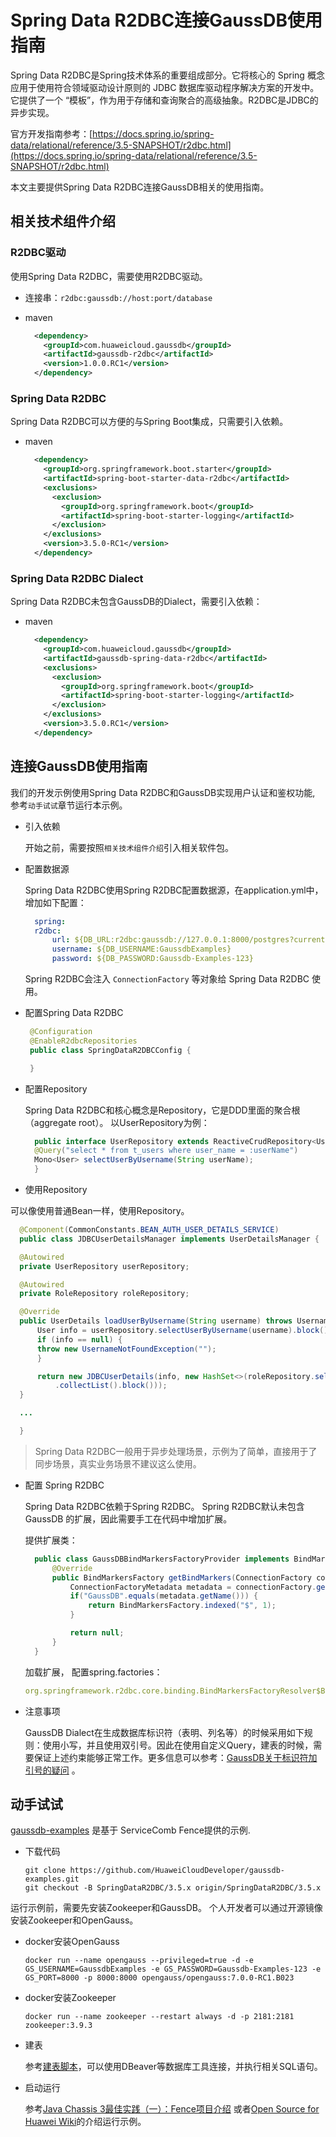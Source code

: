 # Spring Data R2DBC连接GaussDB使用指南

Spring Data R2DBC是Spring技术体系的重要组成部分。它将核心的 Spring 概念应用于使用符合领域驱动设计原则的 JDBC 数据库驱动程序解决方案的开发中。它提供了一个 “模板”，作为用于存储和查询聚合的高级抽象。R2DBC是JDBC的异步实现。

官方开发指南参考：[https://docs.spring.io/spring-data/relational/reference/3.5-SNAPSHOT/r2dbc.html](https://docs.spring.io/spring-data/relational/reference/3.5-SNAPSHOT/r2dbc.html)

本文主要提供Spring Data R2DBC连接GaussDB相关的使用指南。

## 相关技术组件介绍

### R2DBC驱动

使用Spring Data R2DBC，需要使用R2DBC驱动。 

  * 连接串：`r2dbc:gaussdb://host:port/database`

  * maven

    ```xml
      <dependency>
        <groupId>com.huaweicloud.gaussdb</groupId>
        <artifactId>gaussdb-r2dbc</artifactId>
        <version>1.0.0.RC1</version>
      </dependency>
    ```

### Spring Data R2DBC

Spring Data R2DBC可以方便的与Spring Boot集成，只需要引入依赖。

  * maven

    ```xml
      <dependency>
        <groupId>org.springframework.boot.starter</groupId>
        <artifactId>spring-boot-starter-data-r2dbc</artifactId>
        <exclusions>
          <exclusion>
            <groupId>org.springframework.boot</groupId>
            <artifactId>spring-boot-starter-logging</artifactId>
          </exclusion>
        </exclusions>
        <version>3.5.0-RC1</version>
      </dependency>
    ```

### Spring Data R2DBC Dialect

Spring Data R2DBC未包含GaussDB的Dialect，需要引入依赖：

  * maven

    ```xml
      <dependency>
        <groupId>com.huaweicloud.gaussdb</groupId>
        <artifactId>gaussdb-spring-data-r2dbc</artifactId>
        <exclusions>
          <exclusion>
            <groupId>org.springframework.boot</groupId>
            <artifactId>spring-boot-starter-logging</artifactId>
          </exclusion>
        </exclusions>
        <version>3.5.0.RC1</version>
      </dependency>
    ```


## 连接GaussDB使用指南

我们的开发示例使用Spring Data R2DBC和GaussDB实现用户认证和鉴权功能, 参考`动手试试`章节运行本示例。

* 引入依赖

  开始之前，需要按照`相关技术组件介绍`引入相关软件包。

* 配置数据源

  Spring Data R2DBC使用Spring R2DBC配置数据源，在application.yml中，增加如下配置：

  ```yml
    spring:
    r2dbc:
        url: ${DB_URL:r2dbc:gaussdb://127.0.0.1:8000/postgres?currentSchema=authentication_server_db}
        username: ${DB_USERNAME:GaussdbExamples}
        password: ${DB_PASSWORD:Gaussdb-Examples-123}
  ```

  Spring R2DBC会注入 `ConnectionFactory` 等对象给 Spring Data R2DBC 使用。

* 配置Spring Data R2DBC

   ```java
    @Configuration
    @EnableR2dbcRepositories
    public class SpringDataR2DBCConfig {

    }
   ```


* 配置Repository

  Spring Data R2DBC和核心概念是Repository，它是DDD里面的聚合根（aggregate root）。 以UserRepository为例：

  ```java
    public interface UserRepository extends ReactiveCrudRepository<User, String> {
    @Query("select * from t_users where user_name = :userName")
    Mono<User> selectUserByUsername(String userName);
    }
  ```

* 使用Repository

可以像使用普通Bean一样，使用Repository。

  ```java
    @Component(CommonConstants.BEAN_AUTH_USER_DETAILS_SERVICE)
    public class JDBCUserDetailsManager implements UserDetailsManager {

    @Autowired
    private UserRepository userRepository;

    @Autowired
    private RoleRepository roleRepository;

    @Override
    public UserDetails loadUserByUsername(String username) throws UsernameNotFoundException {
        User info = userRepository.selectUserByUsername(username).block();
        if (info == null) {
        throw new UsernameNotFoundException("");
        }

        return new JDBCUserDetails(info, new HashSet<>(roleRepository.selectRolesByUsername(username)
            .collectList().block()));
    }

    ...

    }
  ```

> Spring Data R2DBC一般用于异步处理场景，示例为了简单，直接用于了同步场景，真实业务场景不建议这么使用。

* 配置 Spring R2DBC

  Spring Data R2DBC依赖于Spring R2DBC。 Spring R2DBC默认未包含 GaussDB 的扩展，因此需要手工在代码中增加扩展。 

  提供扩展类：

  ```java
    public class GaussDBBindMarkersFactoryProvider implements BindMarkersFactoryResolver.BindMarkerFactoryProvider {
        @Override
        public BindMarkersFactory getBindMarkers(ConnectionFactory connectionFactory) {
            ConnectionFactoryMetadata metadata = connectionFactory.getMetadata();
            if("GaussDB".equals(metadata.getName())) {
                return BindMarkersFactory.indexed("$", 1);
            }

            return null;
        }
    }
  ```

  加载扩展， 配置spring.factories：

  ```yaml
  org.springframework.r2dbc.core.binding.BindMarkersFactoryResolver$BindMarkerFactoryProvider=org.apache.servicecomb.fence.authentication.GaussDBBindMarkersFactoryProvider
  ```

* 注意事项

  GaussDB Dialect在生成数据库标识符（表明、列名等）的时候采用如下规则：使用小写，并且使用双引号。因此在使用自定义Query，建表的时候，需要保证上述约束能够正常工作。更多信息可以参考：[GaussDB关于标识符加引号的疑问](https://bbs.huaweicloud.com/forum/thread-0254182512348607062-1-1.html) 。

## 动手试试

[gaussdb-examples](https://github.com/HuaweiCloudDeveloper/gaussdb-examples) 是基于 ServiceComb Fence提供的示例. 

* 下载代码

  ```shell
  git clone https://github.com/HuaweiCloudDeveloper/gaussdb-examples.git
  git checkout -B SpringDataR2DBC/3.5.x origin/SpringDataR2DBC/3.5.x
  ```

运行示例前，需要先安装Zookeeper和GaussDB。 个人开发者可以通过开源镜像安装Zookeeper和OpenGauss。

* docker安装OpenGauss

  ```shell
  docker run --name opengauss --privileged=true -d -e GS_USERNAME=GaussdbExamples -e GS_PASSWORD=Gaussdb-Examples-123 -e GS_PORT=8000 -p 8000:8000 opengauss/opengauss:7.0.0-RC1.B023
  ```

  
* docker安装Zookeeper

  ```shell
  docker run --name zookeeper --restart always -d -p 2181:2181 zookeeper:3.9.3
  ```

* 建表

  参考[建表脚本](https://github.com/HuaweiCloudDeveloper/gaussdb-examples/tree/SpringDataR2DBC/3.5.x/authentication-server/src/main/resources/sql/user.sql)，可以使用DBeaver等数据库工具连接，并执行相关SQL语句。

* 启动运行

  参考[Java Chassis 3最佳实践（一）：Fence项目介绍](https://bbs.huaweicloud.com/blogs/433423) 或者[Open Source for Huawei Wiki](https://gitcode.com/HuaweiCloudDeveloper/OpenSourceForHuaweiWiki)的介绍运行示例。
